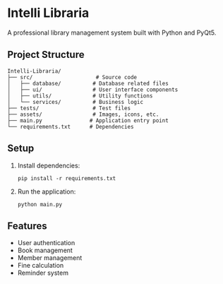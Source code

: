 # Intelli Libraria

A professional library management system built with Python and PyQt5.

## Project Structure

```
Intelli-Libraria/
├── src/                    # Source code
│   ├── database/          # Database related files
│   ├── ui/                # User interface components
│   ├── utils/             # Utility functions
│   └── services/          # Business logic
├── tests/                 # Test files
├── assets/                # Images, icons, etc.
├── main.py               # Application entry point
└── requirements.txt      # Dependencies
```

## Setup

1. Install dependencies:
   ```
   pip install -r requirements.txt
   ```

2. Run the application:
   ```
   python main.py
   ```

## Features

- User authentication
- Book management
- Member management
- Fine calculation
- Reminder system
